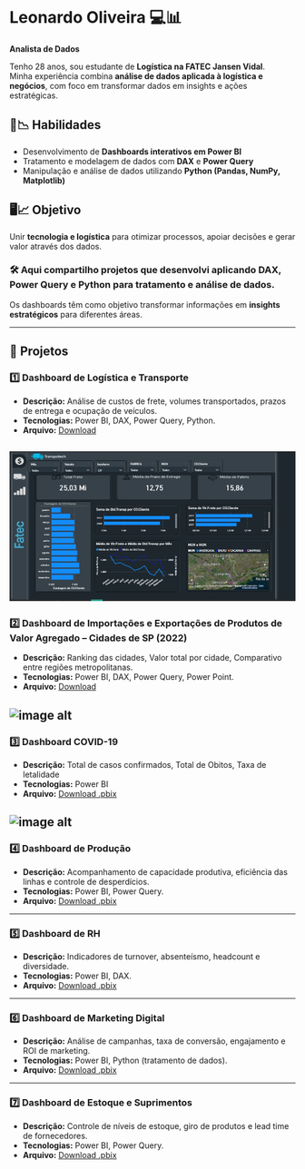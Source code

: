 # Leonardo Oliveira 💻📊

**Analista de Dados**

Tenho 28 anos, sou estudante de **Logística na FATEC Jansen Vidal**.  
Minha experiência combina **análise de dados aplicada à logística e negócios**, com foco em transformar dados em insights e ações estratégicas.  

## 🎲📉 Habilidades  
- Desenvolvimento de **Dashboards interativos em Power BI**  
- Tratamento e modelagem de dados com **DAX** e **Power Query**  
- Manipulação e análise de dados utilizando **Python (Pandas, NumPy, Matplotlib)**  

## 🖥📈 Objetivo  
Unir **tecnologia e logística** para otimizar processos, apoiar decisões e gerar valor através dos dados.  




### 🛠 Aqui compartilho projetos que desenvolvi aplicando **DAX, Power Query e Python** para tratamento e análise de dados.  
Os dashboards têm como objetivo transformar informações em **insights estratégicos** para diferentes áreas.  

---

## 📂 Projetos  

### 1️⃣ Dashboard de Logística e Transporte  
- **Descrição:** Análise de custos de frete, volumes transportados, prazos de entrega e ocupação de veículos.  
- **Tecnologias:** Power BI, DAX, Power Query, Python.  
- **Arquivo:** [Download ](https://github.com/Leonardowso/Portfolio_power_bi/blob/73d5cf2fe4e5fd6883a7eb9cade54a41513f1471/README.md)  

![image alt](https://github.com/Leonardowso/Portfolio_power_bi/blob/0c3f06f4b5c713e3712770977caa0ed6ad5e9adb/dash%20cervejaria%201.jpg)
---

### 2️⃣ Dashboard de Importações e Exportações de Produtos de Valor Agregado – Cidades de SP (2022) 
- **Descrição:** Ranking das cidades, Valor total por cidade, Comparativo entre regiões metropolitanas. 
- **Tecnologias:** Power BI, DAX, Power Query, Power Point.  
- **Arquivo:** [Download ](https://github.com/Leonardowso/Dash-EXP-IMP-RM-VALE-2022/blob/ee33421a222f33a9a14e556563131ca4870609ff/README.md)  

![image alt](https://github.com/Leonardowso/Dash-EXP-IMP-SP-2022/blob/51e92db79ded65068acd2704252bf1f18e96ca40/links%20dash%202022.jpg)
---

### 3️⃣ Dashboard COVID-19 
- **Descrição:** Total de casos confirmados, Total de Obitos, Taxa de letalidade 
- **Tecnologias:** Power BI  
- **Arquivo:** [Download .pbix](https://github.com/Leonardowso/Dashboard-Casos-de-COVID-19-ano-2020-2023/blob/e7a799f71200f31805cd75f78618be12190274bf/README.md)  

![image alt](https://github.com/Leonardowso/Dashboard-Casos-de-COVID-19-ano-2020-2023/blob/e7a799f71200f31805cd75f78618be12190274bf/covid.jpg)
---

### 4️⃣ Dashboard de Produção  
- **Descrição:** Acompanhamento de capacidade produtiva, eficiência das linhas e controle de desperdícios.  
- **Tecnologias:** Power BI, Power Query.  
- **Arquivo:** [Download .pbix](./dashboards/dashboard_producao.pbix)  

---

### 5️⃣ Dashboard de RH  
- **Descrição:** Indicadores de turnover, absenteísmo, headcount e diversidade.  
- **Tecnologias:** Power BI, DAX.  
- **Arquivo:** [Download .pbix](./dashboards/dashboard_rh.pbix)  

---

### 6️⃣ Dashboard de Marketing Digital  
- **Descrição:** Análise de campanhas, taxa de conversão, engajamento e ROI de marketing.  
- **Tecnologias:** Power BI, Python (tratamento de dados).  
- **Arquivo:** [Download .pbix](./dashboards/dashboard_marketing.pbix)  

---

### 7️⃣ Dashboard de Estoque e Suprimentos  
- **Descrição:** Controle de níveis de estoque, giro de produtos e lead time de fornecedores.  
- **Tecnologias:** Power BI, Power Query.  
- **Arquivo:** [Download .pbix](./dashboards/dashboard_estoque.pbix)  


